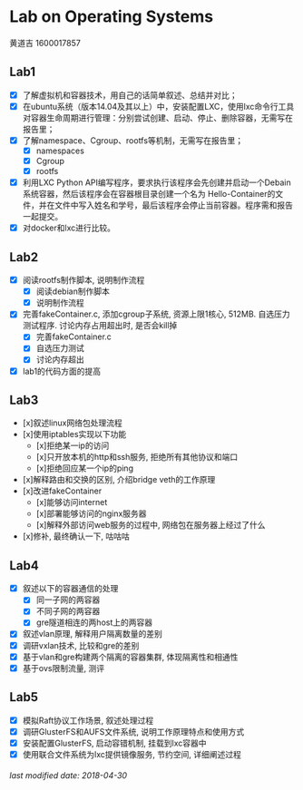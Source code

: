 # Lab on Operating Systems

黄道吉 1600017857

## Lab1

- [x] 了解虚拟机和容器技术，用自己的话简单叙述、总结并对比；
- [x] 在ubuntu系统（版本14.04及其以上）中，安装配置LXC，使用lxc命令行工具对容器生命周期进行管理：分别尝试创建、启动、停止、删除容器，无需写在报告里；
- [x] 了解namespace、Cgroup、rootfs等机制，无需写在报告里；
    - [x] namespaces
    - [x] Cgroup
    - [x] rootfs
- [x] 利用LXC Python API编写程序，要求执行该程序会先创建并启动一个Debain系统容器，然后该程序会在容器根目录创建一个名为 Hello-Container的文件，并在文件中写入姓名和学号，最后该程序会停止当前容器。程序需和报告一起提交。
- [x] 对docker和lxc进行比较。

## Lab2

 - [x] 阅读rootfs制作脚本, 说明制作流程
    - [x] 阅读debian制作脚本
    - [x] 说明制作流程
 - [x] 完善fakeContainer.c, 添加cgroup子系统, 资源上限1核心, 512MB. 自选压力测试程序. 讨论内存占用超出时, 是否会kill掉
    - [x] 完善fakeContainer.c
    - [x] 自选压力测试
    - [x] 讨论内存超出
 - [x] lab1的代码方面的提高

## Lab3

 - [x]叙述linux网络包处理流程
 - [x]使用iptables实现以下功能
     - [x]拒绝某一ip的访问
     - [x]只开放本机的http和ssh服务, 拒绝所有其他协议和端口
     - [x]拒绝回应某一个ip的ping
 - [x]解释路由和交换的区别, 介绍bridge veth的工作原理
 - [x]改进fakeContainer
    - [x]能够访问internet
    - [x]部署能够访问的nginx服务器
    - [x]解释外部访问web服务的过程中, 网络包在服务器上经过了什么
 - [x]修补, 最终确认一下, 咕咕咕

## Lab4

 - [x] 叙述以下的容器通信的处理
    - [x] 同一子网的两容器
    - [x] 不同子网的两容器
    - [x] gre隧道相连的两host上的两容器
 - [x] 叙述vlan原理, 解释用户隔离数量的差别
 - [x] 调研vxlan技术, 比较和gre的差别
 - [x] 基于vlan和gre构建两个隔离的容器集群, 体现隔离性和相通性
 - [x] 基于ovs限制流量, 测评

## Lab5

 - [x] 模拟Raft协议工作场景, 叙述处理过程
 - [x] 调研GlusterFS和AUFS文件系统, 说明工作原理特点和使用方式
 - [x] 安装配置GlusterFS, 启动容错机制, 挂载到lxc容器中
 - [x] 使用联合文件系统为lxc提供镜像服务, 节约空间, 详细阐述过程

###### last modified date: 2018-04-30
